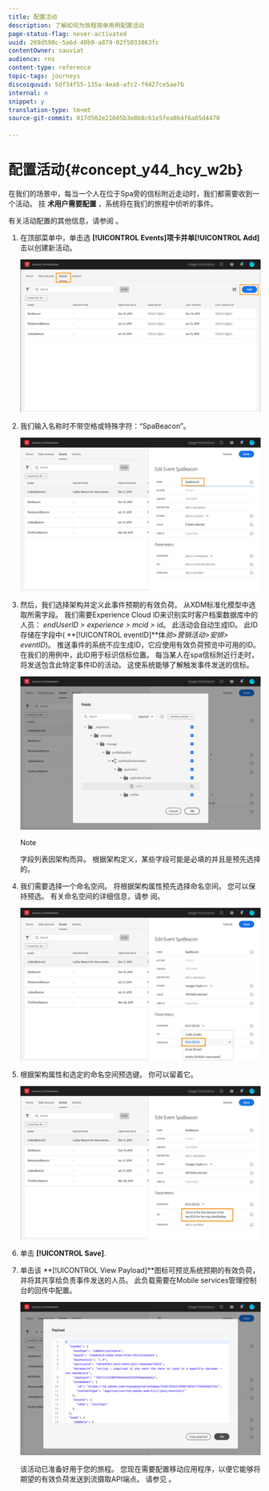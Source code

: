 ```yaml
---
title: 配置活动
description: 了解如何为旅程简单用例配置活动
page-status-flag: never-activated
uuid: 269d590c-5a6d-40b9-a879-02f5033863fc
contentOwner: sauviat
audience: rns
content-type: reference
topic-tags: journeys
discoiquuid: 5df34f55-135a-4ea8-afc2-f9427ce5ae7b
internal: n
snippet: y
translation-type: tm+mt
source-git-commit: 017d502e21605b3e0b8c61e5fea0b4f6a65d4470

---
```



# 配置活动{#concept_y44_hcy_w2b}

在我们的场景中，每当一个人在位于Spa旁的信标附近走动时，我们都需要收到一个活动。 技 **术用户需要配置** ，系统将在我们的旅程中侦听的事件。

有关活动配置的其他信息，请参阅 [](../event/about-events.md)。

1. 在顶部菜单中，单击选 **[!UICONTROL Events]**项卡并单**[!UICONTROL Add]** 击以创建新活动。

   ![](../assets/journeyuc1_1.png)

1. 我们输入名称时不带空格或特殊字符：“SpaBeacon”。

   ![](../assets/journeyuc1_2.png)

   <!--li>Select the **[!UICONTROL Mobile - Streaming Ingestion APIs]** event type. Events are sent from the customers' mobile phone through the Mobile SDK.![](../assets/journeyuc1_4.png" placement="break" width="800" id="image_qgr_2mn_z2b"/></li-->

1. 然后，我们选择架构并定义此事件预期的有效负荷。 从XDM标准化模型中选取所需字段。 我们需要Experience Cloud ID来识别实时客户档案数据库中的人员： _endUserID > experience > mcid > id_。 此活动会自动生成ID。 此ID存储在字段中( **[!UICONTROL eventID]**体&#x200B;_验>营销活动>安排> eventID_)。 推送事件的系统不应生成ID，它应使用有效负荷预览中可用的ID。 在我们的用例中，此ID用于标识信标位置。 每当某人在spa信标附近行走时，将发送包含此特定事件ID的活动。 这使系统能够了解触发事件发送的信标。

   ![](../assets/journeyuc1_3.png)

   >[!NOTE]
   >
   >字段列表因架构而异。 根据架构定义，某些字段可能是必填的并且是预先选择的。

1. 我们需要选择一个命名空间。 将根据架构属性预先选择命名空间。 您可以保持预选。 有关命名空间的详细信息，请参 [](../event/selecting-the-namespace.md)阅。

   ![](../assets/journeyuc1_6.png)

1. 根据架构属性和选定的命名空间预选键。 你可以留着它。

   ![](../assets/journeyuc1_5.png)

1. 单击 **[!UICONTROL Save]**.

1. 单击该 **[!UICONTROL View Payload]**图标可预览系统预期的有效负荷，并将其共享给负责事件发送的人员。 此负载需要在Mobile services管理控制台的回传中配置。

   ![](../assets/journeyuc1_7.png)

   该活动已准备好用于您的旅程。 您现在需要配置移动应用程序，以便它能够将期望的有效负荷发送到流摄取API端点。 请参见 [](../event/additional-steps-to-send-events-to-journey-orchestration.md)。